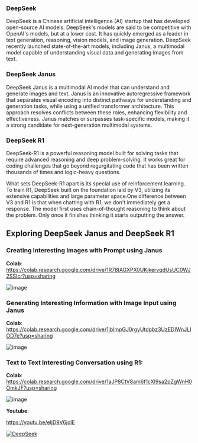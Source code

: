 ### DeepSeek

DeepSeek is a Chinese artificial intelligence (AI) startup that has developed open-source AI models. DeepSeek's models are said to be competitive with OpenAI's models, but at a lower cost. It has quickly emerged as a leader in text generation, reasoning, vision models, and image generation. DeepSeek recently launched state-of-the-art models, including Janus, a multimodal model capable of understanding visual data and generating images from text.

### DeepSeek Janus

DeepSeek Janus is a multimodal AI model that can understand and generate images and text. Janus is an innovative autoregressive framework that separates visual encoding into distinct pathways for understanding and generation tasks, while using a unified transformer architecture. This approach resolves conflicts between these roles, enhancing flexibility and effectiveness. Janus matches or surpasses task-specific models, making it a strong candidate for next-generation multimodal systems.

### DeepSeek R1

DeepSeek-R1 is a powerful reasoning model built for solving tasks that require advanced reasoning and deep problem-solving. It works great for coding challenges that go beyond regurgitating code that has been written thousands of times and logic-heavy questions.

What sets DeepSeek-R1 apart is its special use of reinforcement learning. To train R1, DeepSeek built on the foundation laid by V3, utilizing its extensive capabilities and large parameter space.One difference between V3 and R1 is that when chatting with R1, we don't immediately get a response. The model first uses chain-of-thought reasoning to think about the problem. Only once it finishes thinking it starts outputting the answer.

## Exploring DeepSeek Janus and DeepSeek R1

### Creating Interesting Images with Prompt using Janus

**Colab**: https://colab.research.google.com/drive/1R78IAGXPX0UKjkervqdUsUC0WJ2SSIcr?usp=sharing 

![image](https://github.com/user-attachments/assets/175b25fe-36b6-4989-99fc-000c3d8877de)

### Generating Interesting Information with Image Input using Janus

**Colab**: https://colab.research.google.com/drive/1jbImpGJ0rgyUtdpbz3UzEDIWnJLIOD7e?usp=sharing 

![image](https://github.com/user-attachments/assets/946b6cc0-7d6f-4a2a-8fdf-3ed3a1402cba)

### Text to Text Interesting Conversation using R1:

**Colab**: https://colab.research.google.com/drive/1aJP8CtV8am6f1cXl9sa2pZgWnH0OmkJF?usp=sharing 

![image](https://github.com/user-attachments/assets/5f1c6f80-60ae-4b15-9995-8e78288179cb)

**Youtube**:

 https://youtu.be/eljD9V6jdlE 

 [![DeepSeek](https://img.youtube.com/vi/eljD9V6jdlE/0.jpg)](https://www.youtube.com/watch?v=eljD9V6jdlE)


